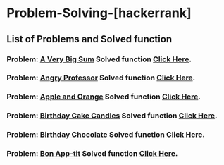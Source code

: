 # Problem-Solving-[hackerrank]
## List of Problems and Solved function
### Problem: [A Very Big Sum](https://github.com/AMIYAMAITY/Problem-Solving--hackerrank/blob/master/Problem%20Solving/A%20Very%20Big%20Sum/a-very-big-sum-English.pdf) Solved function [Click Here](https://github.com/AMIYAMAITY/Problem-Solving--hackerrank/blob/master/Problem%20Solving/A%20Very%20Big%20Sum/AVeryBigSum.c).
### Problem: [Angry Professor](https://github.com/AMIYAMAITY/Problem-Solving--hackerrank/blob/master/Problem%20Solving/Angry%20Professor/angry-professor-English.pdf) Solved function [Click Here](https://github.com/AMIYAMAITY/Problem-Solving--hackerrank/blob/master/Problem%20Solving/Angry%20Professor/AngryProfessor.java).

### Problem: [Apple and Orange](https://github.com/AMIYAMAITY/Problem-Solving--hackerrank/blob/master/Problem%20Solving/Apple%20and%20Orange/apple-and-orange-English.pdf) Solved function [Click Here](https://github.com/AMIYAMAITY/Problem-Solving--hackerrank/blob/master/Problem%20Solving/Apple%20and%20Orange/AppleandOrange.c).

### Problem: [Birthday Cake Candles](https://github.com/AMIYAMAITY/Problem-Solving--hackerrank/blob/master/Problem%20Solving/Birthday%20Cake%20Candles/birthday-cake-candles-English.pdf) Solved function [Click Here](https://github.com/AMIYAMAITY/Problem-Solving--hackerrank/blob/master/Problem%20Solving/Birthday%20Cake%20Candles/BirthdayCakeCandles.c).

### Problem: [Birthday Chocolate](https://github.com/AMIYAMAITY/Problem-Solving--hackerrank/blob/master/Problem%20Solving/Birthday%20Chocolate/the-birthday-bar-English.pdf) Solved function [Click Here](https://github.com/AMIYAMAITY/Problem-Solving--hackerrank/blob/master/Problem%20Solving/Birthday%20Chocolate/BirthdayChocolate.c).

### Problem: [Bon App-tit](https://github.com/AMIYAMAITY/Problem-Solving--hackerrank/blob/master/Problem%20Solving/Bon%20App-tit/bon-appetit-English.pdf) Solved function [Click Here](https://github.com/AMIYAMAITY/Problem-Solving--hackerrank/blob/master/Problem%20Solving/Bon%20App-tit/BonApp%C3%A9tit.java).
